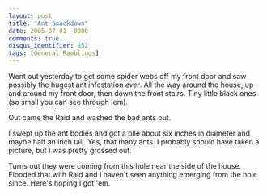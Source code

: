 ```yaml
---
layout: post
title: "Ant Smackdown"
date: 2005-07-01 -0800
comments: true
disqus_identifier: 852
tags: [General Ramblings]
---
```

Went out yesterday to get some spider webs off my front door and saw
possibly the hugest ant infestation *ever*. All the way around the
house, up and around my front door, then down the front stairs. Tiny
little black ones (so small you can see through 'em).

 Out came the Raid and washed the bad ants out.

 I swept up the ant bodies and got a pile about six inches in diameter
and maybe half an inch tall. Yes, that many ants. I probably should have
taken a picture, but I was pretty grossed out.

 Turns out they were coming from this hole near the side of the house.
Flooded that with Raid and I haven't seen anything emerging from the
hole since. Here's hoping I got 'em.
